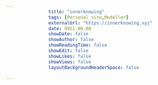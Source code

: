 ---
                title: "innerknowing"
                tags: [Personal site,Modeller]
                externalUrl: "https://innerknowing.xyz"
                date: 9921-08-08
                showDate: false
                showAuthor: false
                showReadingTime: false
                showEdit: false
                showLikes: false
                showViews: false
                layoutBackgroundHeaderSpace: false
                ---
